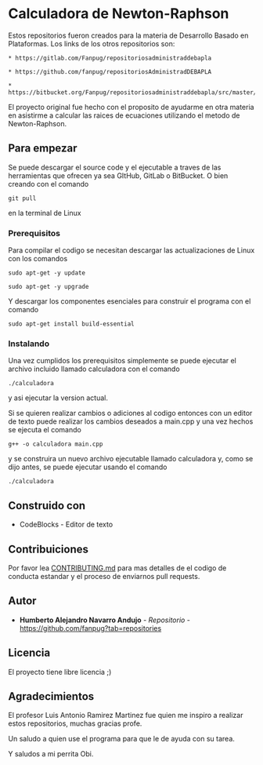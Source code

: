 # Calculadora de Newton-Raphson
Estos repositorios fueron creados para la materia de Desarrollo Basado en Plataformas. Los links de los otros repositorios son:

	* https://gitlab.com/Fanpug/repositoriosadministraddebapla

	* https://github.com/fanpug/repositoriosAdministradDEBAPLA

	* https://bitbucket.org/Fanpug/repositoriosadministraddebapla/src/master/

El proyecto original fue hecho con el proposito de ayudarme en otra materia en asistirme a calcular las raices de ecuaciones utilizando el metodo de Newton-Raphson.

## Para empezar
Se puede descargar el source code y el ejecutable a traves de las herramientas que ofrecen ya sea GItHub, GitLab o BitBucket.
O bien creando con el comando
```
git pull
```
en la terminal de Linux

### Prerequisitos
Para compilar el codigo se necesitan descargar las actualizaciones de Linux con los comandos
```
sudo apt-get -y update
```
```
sudo apt-get -y upgrade
```
Y descargar los componentes esenciales para construir el programa con el comando
```
sudo apt-get install build-essential
```

### Instalando
Una vez cumplidos los prerequisitos simplemente se puede ejecutar el archivo incluido llamado calculadora con el comando
```
./calculadora
```
y asi ejecutar la version actual.

Si se quieren realizar cambios o adiciones al codigo entonces con un editor de texto puede realizar los cambios deseados a main.cpp y una vez hechos se ejecuta el comando
```
g++ -o calculadora main.cpp
```
y se construira un nuevo archivo ejecutable llamado calculadora y, como se dijo antes, se puede ejecutar usando el comando
```
./calculadora
```

## Construido con
* CodeBlocks - Editor de texto

## Contribuiciones
Por favor lea [CONTRIBUTING.md](https://gist.github.com/PurpleBooth/b24679402957c63ec426) para mas detalles de el codigo de conducta estandar y el proceso de enviarnos pull requests.

## Autor
* **Humberto Alejandro Navarro Andujo** - *Repositorio* - https://github.com/fanpug?tab=repositories

## Licencia
El proyecto tiene libre licencia ;)

## Agradecimientos
El profesor Luis Antonio Ramirez Martinez fue quien me inspiro a realizar estos repositorios, muchas gracias profe.

Un saludo a quien use el programa para que le de ayuda con su tarea.

Y saludos a mi perrita Obi.
